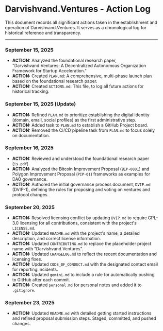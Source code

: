 # Darvishvand.Ventures - Action Log

This document records all significant actions taken in the establishment and operation of Darvishvand.Ventures. It serves as a chronological log for historical reference and transparency.

---

### September 15, 2025

*   **ACTION:** Analyzed the foundational research paper, "Darvishvand.Ventures: A Decentralized Autonomous Organization Framework for Startup Acceleration."
*   **ACTION:** Created `PLAN.md`: A comprehensive, multi-phase launch plan based on the foundational research paper.
*   **ACTION:** Created `ACTIONS.md`: This file, to log all future actions for historical tracking.

### September 15, 2025 (Update)

*   **ACTION:** Refined `PLAN.md` to prioritize establishing the digital identity (domain, email, social profiles) as the first administrative step.
*   **ACTION:** Added task to `PLAN.md` to establish a GitHub Project board.
*   **ACTION:** Removed the CI/CD pipeline task from `PLAN.md` to focus solely on documentation.

### September 16, 2025

*   **ACTION:** Reviewed and understood the foundational research paper (`is.pdf`).
*   **ACTION:** Analyzed the Bitcoin Improvement Proposal (`BIP-0001`) and Polygon Improvement Proposal (`PIP-01`) frameworks as examples for DAO governance.
*   **ACTION:** Authored the initial governance process document, `DVIP.md` (DVIP-1), defining the rules for proposing and voting on ventures and protocol changes.

### September 20, 2025

*   **ACTION:** Resolved licensing conflict by updating `DVIP.md` to require GPL-3.0 licensing for all contributions, consistent with the project's `LICENSE.md`.
*   **ACTION:** Updated `README.md` with the project's name, a detailed description, and correct license information.
*   **ACTION:** Updated `CONTRIBUTING.md` to replace the placeholder project name with "Darvishvand.Ventures".
*   **ACTION:** Updated `CHANGELOG.md` to reflect the recent documentation and licensing fixes.
*   **ACTION:** Updated `CODE_OF_CONDUCT.md` with the designated contact email for reporting incidents.
*   **ACTION:** Updated `gemini.md` to include a rule for automatically pushing to GitHub after each commit.
*   **ACTION:** Created `personal.md` for personal notes and added it to `.gitignore`.

### September 23, 2025

*   **ACTION:** Updated `README.md` with detailed getting started instructions and refined proposal submission steps. Staged, committed, and pushed changes.